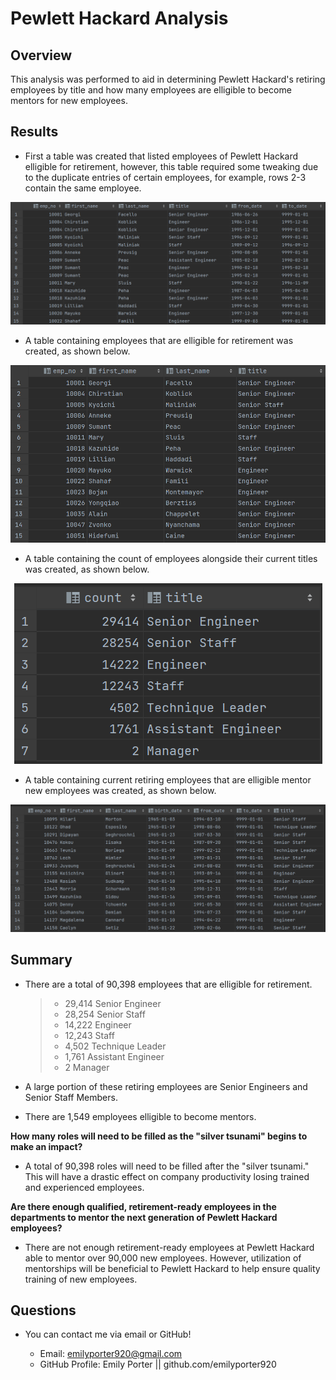 # Pewlett Hackard Analysis

## Overview

This analysis was performed to aid in determining Pewlett Hackard's retiring employees by title and how many employees are elligible to become mentors for new employees.

## Results

* First a table was created that listed employees of Pewlett Hackard elligible for retirement, however, this table required some tweaking due to the duplicate entries of certain employees, for example, rows 2-3 contain the same employee.

<p align="center">
  <img 
    src=Photos/Retirement_Titles.png
  >
</p>

* A table containing employees that are elligible for retirement was created, as shown below.

<p align="center">
  <img 
    src=Photos/Unique_Titles.png
  >
</p>

* A table containing the count of employees alongside their current titles was created, as shown below.

<p align="center">
  <img 
    src=Photos/Retiring_Titles.png
  >
</p>

* A table containing current retiring employees that are elligible mentor new employees was created, as shown below.

<p align="center">
  <img 
    src=Photos/Membership_Eligibility.png
  >
</p>


## Summary

* There are a total of 90,398 employees that are elligible for retirement.

    > * 29,414 Senior Engineer
    > * 28,254 Senior Staff
    > * 14,222 Engineer
    > * 12,243 Staff
    > * 4,502 Technique Leader
    > * 1,761 Assistant Engineer
    > * 2 Manager

* A large portion of these retiring employees are Senior Engineers and Senior Staff Members. 

* There are 1,549 employees elligible to become mentors.

**How many roles will need to be filled as the "silver tsunami" begins to make an impact?**

* A total of 90,398 roles will need to be filled after the "silver tsunami." This will have a drastic effect on company productivity losing trained and experienced employees.

**Are there enough qualified, retirement-ready employees in the departments to mentor the next generation of Pewlett Hackard employees?**

* There are not enough retirement-ready employees at Pewlett Hackard able to mentor over 90,000 new employees. However, utilization of mentorships will be beneficial to Pewlett Hackard to help ensure quality training of new employees. 

## Questions

* You can contact me via email or GitHub!

    * Email: emilyporter920@gmail.com
    * GitHub Profile: Emily Porter || github.com/emilyporter920 
